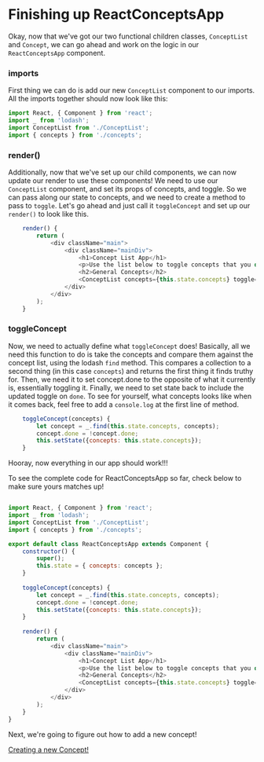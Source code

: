 # Finishing up ReactConceptsApp

Okay, now that we've got our two functional children classes, `ConceptList` and `Concept`, we can go ahead and work on the logic in our `ReactConceptsApp` component.

### imports
First thing we can do is add our new `ConceptList` component to our imports. All the imports together should now look like this:

```js
import React, { Component } from 'react';
import _ from 'lodash';
import ConceptList from './ConceptList';
import { concepts } from './concepts';
```

### render()
Additionally, now that we've set up our child components, we can now update our render to use these components! We need to use our `ConceptList` component, and set its props of concepts, and toggle. So we can pass along our state to concepts, and we need to create a method to pass to `toggle`. Let's go ahead and just call it `toggleConcept` and set up our `render()` to look like this.

```js
    render() {
        return (
            <div className="main">
                <div className="mainDiv">
                    <h1>Concept List App</h1>
                    <p>Use the list below to toggle concepts that you do or do not understand. Note that this will update when you refresh the page.</p>
                    <h2>General Concepts</h2>
                    <ConceptList concepts={this.state.concepts} toggle={this.toggleConcept.bind(this)} />
                </div>
            </div>
        );
    }
```

### toggleConcept
Now, we need to actually define what `toggleConcept` does! Basically, all we need this function to do is take the concepts and compare them against the concept list, using the lodash `find` method. This compares a collection to a second thing (in this case `concepts`) and returns the first thing it finds truthy for. Then, we need it to set concept.done to the opposite of what it currently is, essentially toggling it. Finally, we need to set state back to include the updated toggle on `done`. To see for yourself, what concepts looks like when it comes back, feel free to add a `console.log` at the first line of method. 

```js
    toggleConcept(concepts) {
        let concept = _.find(this.state.concepts, concepts);
        concept.done = !concept.done;
        this.setState({concepts: this.state.concepts});
    }
```
Hooray, now everything in our app should work!!! 

To see the complete code for ReactConceptsApp so far, check below to make sure yours matches up!

```js

import React, { Component } from 'react';
import _ from 'lodash';
import ConceptList from './ConceptList';
import { concepts } from './concepts';

export default class ReactConceptsApp extends Component {
    constructor() {
        super(); 
        this.state = { concepts: concepts };
    }
    
    toggleConcept(concepts) {
        let concept = _.find(this.state.concepts, concepts);
        concept.done = !concept.done;
        this.setState({concepts: this.state.concepts});
    }
    
    render() {
        return (
            <div className="main">
                <div className="mainDiv">
                    <h1>Concept List App</h1>
                    <p>Use the list below to toggle concepts that you do or do not understand. Note that this will update when you refresh the page.</p>
                    <h2>General Concepts</h2>
                    <ConceptList concepts={this.state.concepts} toggle={this.toggleConcept.bind(this)} />
                </div>
            </div>
        );
    }
}
```

Next, we're going to figure out how to add a new concept! 

[Creating a new Concept!](2.4-concept-list.md)